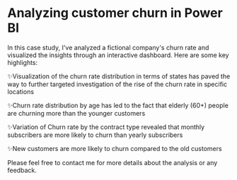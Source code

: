 # Analyzing customer churn in Power BI

 In this case study, I've analyzed a fictional company's churn rate and visualized the insights through an interactive dashboard. Here are some key highlights:

✨Visualization of the churn rate distribution in terms of states has paved the way to further targeted investigation of the rise of the churn rate in specific locations

✨Churn rate distribution by age has led to the fact that elderly (60+) people are churning more than the younger customers

✨Variation of Churn rate by the contract type revealed that monthly subscribers are more likely to churn than yearly subscribers

✨New customers are more likely to churn compared to the old customers

Please feel free to contact me for more details about the analysis or any feedback.
